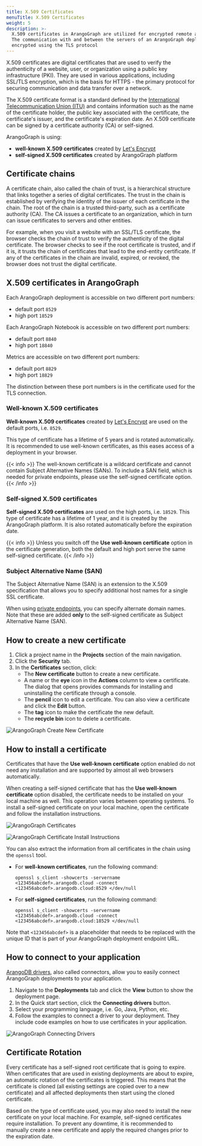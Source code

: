```yaml
---
title: X.509 Certificates
menuTitle: X.509 Certificates
weight: 5
description: >-
  X.509 certificates in ArangoGraph are utilized for encrypted remote administration.
  The communication with and between the servers of an ArangoGraph deployment is
  encrypted using the TLS protocol
---
```

X.509 certificates are digital certificates that are used to verify the
authenticity of a website, user, or organization using a public key infrastructure
(PKI). They are used in various applications, including SSL/TLS encryption,
which is the basis for HTTPS - the primary protocol for securing communication
and data transfer over a network.

The X.509 certificate format is a standard defined by the
[International Telecommunication Union (ITU)](https://www.itu.int/en/Pages/default.aspx)
and contains information such as the name of the certificate holder, the public
key associated with the certificate, the certificate's issuer, and the
certificate's expiration date. An X.509 certificate can be signed by a
certificate authority (CA) or self-signed.

ArangoGraph is using:
- **well-known X.509 certificates** created by
[Let's Encrypt](https://letsencrypt.org/)
- **self-signed X.509 certificates** created by ArangoGraph platform

## Certificate chains

A certificate chain, also called the chain of trust, is a hierarchical structure
that links together a series of digital certificates. The trust in the chain is
established by verifying the identity of the issuer of each certificate in the
chain. The root of the chain is a trusted third-party, such as a certificate
authority (CA). The CA issues a certificate to an organization, which in turn
can issue certificates to servers and other entities. 

For example, when you visit a website with an SSL/TLS certificate, the browser
checks the chain of trust to verify the authenticity of the digital certificate.
The browser checks to see if the root certificate is trusted, and if it is, it
trusts the chain of certificates that lead to the end-entity certificate.
If any of the certificates in the chain are invalid, expired, or revoked, the
browser does not trust the digital certificate.

## X.509 certificates in ArangoGraph

Each ArangoGraph deployment is accessible on two different port numbers:
- default port `8529`
- high port `18529`

Each ArangoGraph Notebook is accessible on two different port numbers:
- default port `8840`
- high port `18840`

Metrics are accessible on two different port numbers:
- default port `8829`
- high port `18829`

The distinction between these port numbers is in the certificate used for the
TLS connection.

### Well-known X.509 certificates

**Well-known X.509 certificates** created by
[Let's Encrypt](https://letsencrypt.org/) are used on the
default ports, i.e. `8529`.

This type of certificate has a lifetime of 5 years and is rotated automatically.
It is recommended to use well-known certificates, as this eases access of a
deployment in your browser.

{{< info >}}
The well-known certificate is a wildcard certificate and cannot contain
Subject Alternative Names (SANs). To include a SAN field, which is needed
for private endpoints, please use the self-signed certificate option.
{{< /info >}}

### Self-signed X.509 certificates

**Self-signed X.509 certificates** are used on the high ports, i.e. `18529`.
This type of certificate has a lifetime of 1 year, and it is created by the
ArangoGraph platform. It is also rotated automatically before the expiration
date.

{{< info >}}
Unless you switch off the **Use well-known certificate** option in the
certificate generation, both the default and high port serve the same
self-signed certificate.
{{< /info >}}

### Subject Alternative Name (SAN)

The Subject Alternative Name (SAN) is an extension to the X.509 specification 
that allows you to specify additional host names for a single SSL certificate.

When using [private endpoints](../deployments/private-endpoints.md),
you can specify alternate domain names. Note that these are added **only** to
the self-signed certificate as Subject Alternative Name (SAN).

## How to create a new certificate

1. Click a project name in the **Projects** section of the main navigation.
2. Click the **Security** tab.
3. In the **Certificates** section, click:
   - The **New certificate** button to create a new certificate.
   - A name or the **eye** icon in the **Actions** column to view a certificate.
     The dialog that opens provides commands for installing and uninstalling
     the certificate through a console.
   - The **pencil** icon to edit a certificate.
     You can also view a certificate and click the **Edit** button.
   - The **tag** icon to make the certificate the new default.
   - The **recycle bin** icon to delete a certificate.

![ArangoGraph Create New Certificate](../../../images/arangograph-new-certificate.png)

## How to install a certificate

Certificates that have the **Use well-known certificate** option enabled do
not need any installation and are supported by almost all web browsers
automatically.

When creating a self-signed certificate that has the **Use well-known certificate**
option disabled, the certificate needs to be installed on your local machine as
well. This operation varies between operating systems. To install a self-signed
certificate on your local machine, open the certificate and follow the
installation instructions.

![ArangoGraph Certificates](../../../images/arangograph-cert-page-with-cert-present.png)

![ArangoGraph Certificate Install Instructions](../../../images/arangograph-cert-install-instructions.png)

You can also extract the information from all certificates in the chain using the
`openssl` tool.

- For **well-known certificates**, run the following command:
  ```
  openssl s_client -showcerts -servername <123456abcdef>.arangodb.cloud -connect <123456abcdef>.arangodb.cloud:8529 </dev/null
  ```

- For **self-signed certificates**, run the following command:
  ```
  openssl s_client -showcerts -servername <123456abcdef>.arangodb.cloud -connect <123456abcdef>.arangodb.cloud:18529 </dev/null
  ```

Note that `<123456abcdef>` is a placeholder that needs to be replaced with the
unique ID that is part of your ArangoGraph deployment endpoint URL.

## How to connect to your application

[ArangoDB drivers](../../develop/drivers/_index.md), also called connectors, allow you to
easily connect ArangoGraph deployments to your application. 

1. Navigate to the **Deployments** tab and click the **View** button to show the
   deployment page.
2. In the Quick start section, click the **Connecting drivers** button.
3. Select your programming language, i.e. Go, Java, Python, etc.
4. Follow the examples to connect a driver to your deployment. They include
   code examples on how to use certificates in your application.

![ArangoGraph Connecting Drivers](../../../images/arangograph-connecting-drivers.png)

## Certificate Rotation

Every certificate has a self-signed root certificate that is going to expire.
When certificates that are used in existing deployments are about to expire,
an automatic rotation of the certificates is triggered. This means that the
certificate is cloned (all existing settings are copied over to a new certificate)
and all affected deployments then start using the cloned certificate. 

Based on the type of certificate used, you may also need to install the new
certificate on your local machine. For example, self-signed certificates require
installation. To prevent any downtime, it is recommended to manually create a
new certificate and apply the required changes prior to the expiration date.
